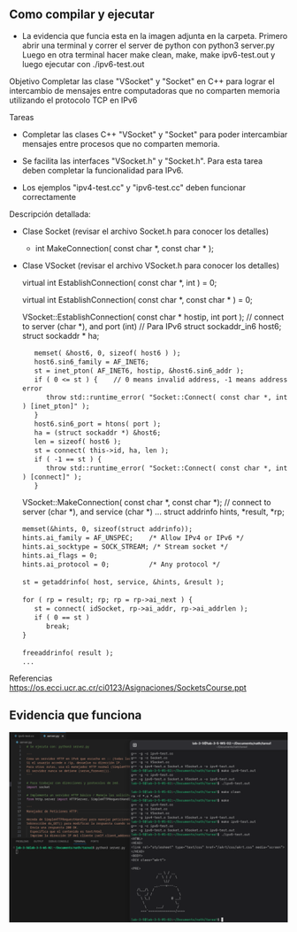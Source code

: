 ## Como compilar y ejecutar
* La evidencia que funcia esta en la imagen adjunta en la carpeta.
Primero abrir una terminal y correr el server de python con python3 server.py
Luego en otra terminal hacer make clean, make, make ipv6-test.out y luego ejecutar con ./ipv6-test.out


Objetivo
   Completar las clase "VSocket" y "Socket" en C++ para lograr el intercambio de mensajes entre computadoras que no comparten memoria utilizando el protocolo TCP en IPv6

Tareas

   - Completar las clases C++ "VSocket" y "Socket" para poder intercambiar mensajes entre procesos que no comparten memoria.
   - Se facilita las interfaces "VSocket.h" y "Socket.h".  Para esta tarea deben completar la funcionalidad para IPv6.

   - Los ejemplos "ipv4-test.cc" y "ipv6-test.cc" deben funcionar correctamente

Descripción detallada:
   - Clase Socket (revisar el archivo Socket.h para conocer los detalles)
      - int MakeConnection( const char *, const char * );


   - Clase VSocket (revisar el archivo VSocket.h para conocer los detalles)

      virtual int EstablishConnection( const char *, int ) = 0;

      virtual int EstablishConnection( const char *, const char * ) = 0;


      VSocket::EstablishConnection( const char * hostip, int port );	// connect to server (char *), and port (int)
         // Para IPv6 
            struct sockaddr_in6  host6;
            struct sockaddr * ha;

            memset( &host6, 0, sizeof( host6 ) );
            host6.sin6_family = AF_INET6;
            st = inet_pton( AF_INET6, hostip, &host6.sin6_addr );
            if ( 0 <= st ) {	// 0 means invalid address, -1 means address error
               throw std::runtime_error( "Socket::Connect( const char *, int ) [inet_pton]" );
            }
            host6.sin6_port = htons( port );
            ha = (struct sockaddr *) &host6;
            len = sizeof( host6 );
            st = connect( this->id, ha, len );
            if ( -1 == st ) {
               throw std::runtime_error( "Socket::Connect( const char *, int ) [connect]" );
            }


      VSocket::MakeConnection( const char *, const char *);	// connect to server (char *), and service (char *)
         ...
         struct addrinfo hints, *result, *rp;

         memset(&hints, 0, sizeof(struct addrinfo));
         hints.ai_family = AF_UNSPEC;    /* Allow IPv4 or IPv6 */
         hints.ai_socktype = SOCK_STREAM; /* Stream socket */
         hints.ai_flags = 0;
         hints.ai_protocol = 0;          /* Any protocol */

         st = getaddrinfo( host, service, &hints, &result );

         for ( rp = result; rp; rp = rp->ai_next ) {
            st = connect( idSocket, rp->ai_addr, rp->ai_addrlen );
            if ( 0 == st )
               break;
         }

         freeaddrinfo( result );
         ...


Referencias
   https://os.ecci.ucr.ac.cr/ci0123/Asignaciones/SocketsCourse.ppt

## Evidencia que funciona

![Despliega ballena asesina](etiqueta.png)